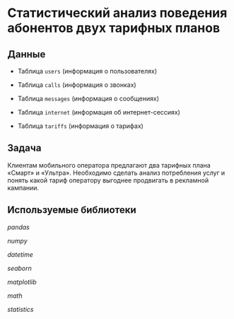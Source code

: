 # Статистический анализ поведения абонентов двух тарифных планов


## Данные

 - Таблица `users` (информация о пользователях)
 
 - Таблица `calls` (информация о звонках)
    
 - Таблица `messages` (информация о сообщениях)
   
 - Таблица `internet` (информация об интернет-сессиях)
    
 - Таблица `tariffs` (информация о тарифах)

## Задача

Клиентам мобильного оператора предлагают два тарифных плана «Смарт» и «Ультра». Необходимо сделать анализ потребления услуг и понять какой тариф оператору выгоднее продвигать в рекламной кампании.

## Используемые библиотеки
*pandas*

*numpy*

*datetime*

*seaborn*

*matplotlib*

*math* 

*statistics*
